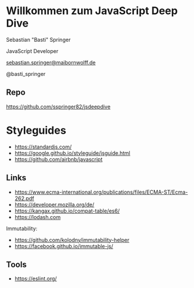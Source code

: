 # Willkommen zum JavaScript Deep Dive

Sebastian "Basti" Springer

JavaScript Developer

sebastian.springer@maibornwolff.de

@basti_springer

## Repo

https://github.com/sspringer82/jsdeepdive

# Styleguides

- https://standardjs.com/
- https://google.github.io/styleguide/jsguide.html
- https://github.com/airbnb/javascript

## Links

- https://www.ecma-international.org/publications/files/ECMA-ST/Ecma-262.pdf
- https://developer.mozilla.org/de/
- https://kangax.github.io/compat-table/es6/
- https://lodash.com

Immutability:

- https://github.com/kolodny/immutability-helper
- https://facebook.github.io/immutable-js/

## Tools

- https://eslint.org/
